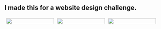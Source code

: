 

<h2>I made this for a website design challenge.</h2>
<div style=" display: flex;">
  <div style="flex: 33.33%; padding: 5px;">
     <img style="width:100%" heigh=391 src="http://drive.google.com/uc?export=view&id=1BoGIvHjE7ApsPmBCWlNWR7PeeArl6skL"/>  

  </div>
  <div style="flex: 33.33%; padding: 5px;">
     <img style="width:100%"  heigh=391 src="http://drive.google.com/uc?export=view&id=1BoGIvHjE7ApsPmBCWlNWR7PeeArl6skL"/>  

  </div>
  <div style="flex: 33.33%; padding: 5px;">
 <img style="width:100%" heigh=391 src="http://drive.google.com/uc?export=view&id=1BoGIvHjE7ApsPmBCWlNWR7PeeArl6skL"/>  
    
  </div>
</div>

